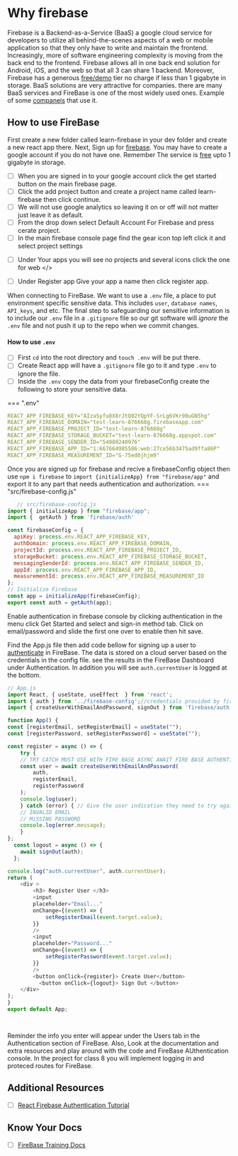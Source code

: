 # Why firebase

Firebase is a Backend-as-a-Service (BaaS) a google cloud service for developers to utilize all behind-the-scenes aspects of a web or mobile application so that they only have to write and maintain the frontend. Increasingly, more of software engineering complexity is moving from the back end to the frontend. Firebase allows all in one back end solution for Android, iOS, and the web so that all 3 can share 1 backend. Moreover, Firebase has a generous [free/demo](https://firebase.google.com/pricing) tier no charge if less than 1 gigabyte in storage. BaaS solutions are very attractive for companies. there are many BaaS services and FireBase is one of the most widely used ones. Example of some [companeis](https://blog.back4app.com/which-companies-use-firebase/) that use it. 

	

## How to use FireBase

 First create a new folder called learn-firebase in your dev folder and create a new react app there. Next, Sign up for [firebase](https://firebase.google.com/). You may have to create a google account if you do not have one. Remember The service is [free](https://firebase.google.com/pricing) upto 1 gigabyte in storage. 

- [ ] When you are signed in to your google account click the get started button on the main firebase page.
- [ ] Click the add project button and create a project name called learn-firebase then click continue.
- [ ] We will not use google analytics so leaving it on or off will not matter just leave it as default.
- [ ] From the drop down select Default Account For Firebase and press cerate project.
    <!-- * [ ] Follow the instructions in the README to complete then turn in. -->
- [ ] In the main firebase console page find the gear icon top left click it and select project settings
<!-- - [ ] Interview Questions: Blog to Show You Know -->
- [ ] Under Your apps you will see no projects and several icons click the one for web </>
- [ ] Under Register app Give your app a name then click register app.


 When connecting to FireBase. We want to use a `.env` file, a place to put environment specific sensitive data. This includes  `user`, `database names`, `API_keys`, and etc. The final step to safeguarding our sensitive information is to include our `.env` file in a `.gitignore` file so our git software will *ignore* the `.env` file and not push it up to the repo when we commit changes.

#### How to use `.env`

- [ ] First `cd` into the root directory and `touch .env` will be put there.
- [ ] Create React app will have a `.gitignore` file go to it and type `.env` to ignore the file.
- [ ] Inside the `.env` copy the data from your firebaseConfig create the following to store your sensitive data.

=== ".env"

```yaml
REACT_APP_FIREBASE_KEY="AIzaSyfu8X8rJtQ82YQpYF-SrLg6VKr90uGN5hg"
REACT_APP_FIREBASE_DOMAIN="test-learn-876668g.firebaseapp.com"
REACT_APP_FIREBASE_PROJECT_ID="test-learn-876668g"
REACT_APP_FIREBASE_STORAGE_BUCKET="test-learn-876668g.appspot.com" 
REACT_APP_FIREBASE_SENDER_ID="54980240976"
REACT_APP_FIREBASE_APP_ID="1:667664985586:web:27ce56b3475ad9ffa86P"
REACT_APP_FIREBASE_MEASUREMENT_ID="G-75ed0jhjm9"
```
Once you are signed up for firebase and recive a firebaseConfig object then use `npm i firebase`  to `import {initializeApp} from "firebase/app"`  and export it to any part that needs authentication and authorization. 
=== "src/firebase-config.js"
```javascript
   // src/firebase-config.js
import { initializeApp } from "firebase/app";
import {  getAuth } from 'firebase/auth'

const firebaseConfig = {
  apiKey: process.env.REACT_APP_FIREBASE_KEY,
  authDomain: process.env.REACT_APP_FIREBASE_DOMAIN,
  projectId: process.env.REACT_APP_FIREBASE_PROJECT_ID,
  storageBucket: process.env.REACT_APP_FIREBASE_STORAGE_BUCKET,
  messagingSenderId: process.env.REACT_APP_FIREBASE_SENDER_ID,
  appId: process.env.REACT_APP_FIREBASE_APP_ID,
  measurementId: process.env.REACT_APP_FIREBASE_MEASUREMENT_ID
};
// Initialize Firebase
const app = initializeApp(firebaseConfig);
export const auth = getAuth(app);
```

Enable authentication in firebase console by clicking authentication in the menu click Get Started and select and sign-in method tab. Click on email/password and slide the first one over to enable then hit save.

Find the App.js file then add code bellow for signing up a user to [authenticate](https://firebase.google.com/docs/auth/web/password-auth) in FireBase. The data is stored on a cloud server based on the credentials in the config file. see the results in the FireBase Dashboard under Authentication. In addition you will see `auth.currentUser` is logged at the bottom.

```javascript
// App.js
import React, { useState, useEffect  } from 'react';
import { auth } from '../firebase-config';//credentials provided by firebase from above
import { createUserWithEmailAndPassword, signOut } from 'firebase/auth' // installed firebase dependency 

function App() {
const [registerEmail, setRegisterEmail] = useState("");
const [registerPassword, setRegisterPassword] = useState("");

const register = async () => {
    try { 
    // TRY CATCH MUST USE WITH FIRE BASE ASYNC AWAIT FIRE BASE AUTHENTICATION
    const user = await createUserWithEmailAndPassword(
        auth,
        registerEmail,
        registerPassword
    );
    console.log(user);
    } catch (error) { // Give the user indication they need to try again and why
    // INVALID EMAIL
    // MiSSING PASSWORD
    console.log(error.message);
    }
};
  const logout = async () => {
    await signOut(auth);
  };

console.log("auth.currentUser", auth.currentUser);
return (
    <div >
        <h3> Register User </h3>
        <input
        placeholder="Email..."
        onChange={(event) => {
            setRegisterEmail(event.target.value);
        }}
        />
        <input
        placeholder="Password..."
        onChange={(event) => {
            setRegisterPassword(event.target.value);
        }}
        />
        <button onClick={register}> Create User</button>
          <button onClick={logout}> Sign Out </button>
    </div>
);
}
export default App;

    
```
Reminder the info you enter will appear under the Users tab in the Authentication section of FireBase. Also, Look at the documentation and extra resources and play around with the code and FireBase AUthentication console. In the project for class 8 you will implement logging in and proteced routes for FireBase.

## Additional Resources

- [ ] [React Firebase Authentication Tutorial](https://www.youtube.com/watch?v=9bXhf_TELP4)


## Know Your Docs

- [ ] [FireBase Training Docs](https://firebase.google.com/docs/auth)

